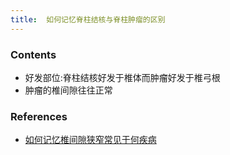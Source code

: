 ```yaml
---
title:  如何记忆脊柱结核与脊柱肿瘤的区别
--- 
```


### Contents
- 好发部位:脊柱结核好发于椎体而肿瘤好发于椎弓根
- 肿瘤的椎间隙往往正常

### References
- [如何记忆椎间隙狭窄常见于何疾病](/如何记忆椎间隙狭窄常见于何疾病)

